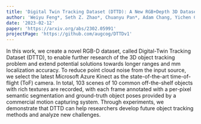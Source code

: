 ```yaml
---
title: 'Digital Twin Tracking Dataset (DTTD): A New RGB+Depth 3D Dataset for Longer-Range Object Tracking Applications'
author: 'Weiyu Feng*, Seth Z. Zhao*, Chuanyu Pan*, Adam Chang, Yichen Chen, Zekun Wang, Allen Y. Yang'
date: '2023-02-12'
paper: 'https://arxiv.org/abs/2302.05991'
projectPage: 'https://github.com/augcog/DTTDv1'
---
```

In this work, we create a novel RGB-D dataset, called Digital-Twin Tracking Dataset (DTTD), to enable further research of the 3D object tracking problem and extend potential solutions towards longer ranges and mm localization accuracy. To reduce point cloud noise from the input source, we select the latest Microsoft Azure Kinect as the state-of-the-art time-of-flight (ToF) camera. In total, 103 scenes of 10 common off-the-shelf objects with rich textures are recorded, with each frame annotated with a per-pixel semantic segmentation and ground-truth object poses provided by a commercial motion capturing system. Through experiments, we demonstrate that DTTD can help researchers develop future object tracking methods and analyze new challenges. 